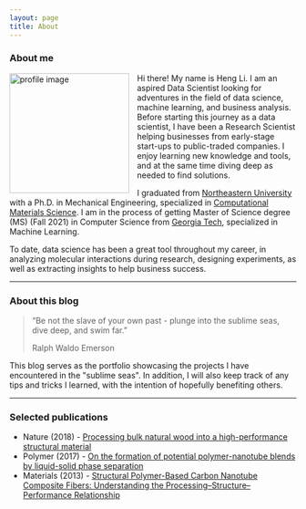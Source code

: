 ```yaml
---
layout: page
title: About
---
```

### About me
<div>
<img style="float: left; width: 15em; margin-right: 1em" src="{{site.baseurl}}/assets/img/about/profile.png" alt="profile image"/>
</div>
<p>
  Hi there! My name is Heng Li. I am an aspired Data Scientist looking for adventures in the field of data science, machine learning, and business analysis. Before starting this journey as a data scientist, I have been a Research Scientist helping businesses from early-stage start-ups to public-traded companies. I enjoy learning new knowledge and tools, and at the same time diving deep as needed to find solutions.
</p>
<p>
  I graduated from <a href="https://www.northeastern.edu/" target="_blank">Northeastern University</a> with a Ph.D. in Mechanical Engineering, specialized in <a href="https://en.wikipedia.org/wiki/Computational_materials_science" target="_blank">Computational Materials Science</a>. I am in the process of getting Master of Science degree (MS) (Fall 2021) in Computer Science from <a href="https://www.gatech.edu/" target="_blank">Georgia Tech</a>, specialized in Machine Learning.
</p>

<p>
  To date, data science has been a great tool throughout my career, in analyzing molecular interactions during research, designing experiments, as well as extracting insights to help business success.
</p>

---

### About this blog

>“Be not the slave of your own past - plunge into the sublime seas, dive deep, and swim far.”
>
>Ralph Waldo Emerson

This blog serves as the portfolio showcasing the projects I have encountered in the "sublime seas". In addition, I will also keep track of any tips and tricks I learned, with the intention of hopefully benefiting others.

---

### Selected publications
* Nature (2018) - <a href="https://www.nature.com/articles/nature25476" target="_blank">Processing bulk natural wood into a high-performance structural material</a>
* Polymer (2017) - <a href="https://www.sciencedirect.com/science/article/abs/pii/S0032386117310005" target="_blank">On the formation of potential polymer-nanotube blends by liquid-solid phase separation</a>
* Materials (2013) - <a href="https://www.mdpi.com/1996-1944/6/6/2543" target="_blank">Structural Polymer-Based Carbon Nanotube Composite Fibers: Understanding the Processing–Structure–Performance Relationship</a>
